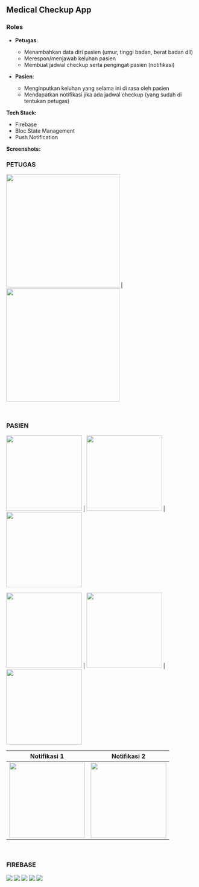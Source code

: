 ## Medical Checkup App

### Roles

- **Petugas**: 
    - Menambahkan data diri pasien (umur, tinggi badan, berat badan dll)
    - Merespon/menjawab keluhan pasien
    - Membuat jadwal checkup serta pengingat pasien (notifikasi)
  
- **Pasien**:
    - Menginputkan keluhan yang selama ini di rasa oleh pasien
    - Mendapatkan notifikasi jika ada jadwal checkup (yang sudah di tentukan petugas)
  

**Tech Stack:**
- Firebase
- Bloc State Management
- Push Notification

**Screenshots:**

### PETUGAS
<img src="assets/screenshots/petugas-1.png" width=300/> | <img src="assets/screenshots/petugas-2.png" width=300/>

<br>

### PASIEN
<img src="assets/screenshots/pasien-1.png" width=200/> | <img src="assets/screenshots/pasien-2.png" width=200/> | <img src="assets/screenshots/pasien-3.png" width=200/>

<img src="assets/screenshots/pasien-4.png" width=200/> | <img src="assets/screenshots/pasien-5.png" width=200/> | <img src="assets/screenshots/pasien-6.png" width=200/>

Notifikasi 1 | Notifikasi 2|
:---------:|:----------:|
<img src="assets/screenshots/pasien-8.png" width=200/> | <img src="assets/screenshots/pasien-9.png" width=200/>



<br>

### FIREBASE
<img src="assets/screenshots/firebase-1.png"/>
<img src="assets/screenshots/firebase-2.png"/>
<img src="assets/screenshots/firebase-3.png"/>
<img src="assets/screenshots/firebase-4.png"/>
<img src="assets/screenshots/firebase-5.png"/>